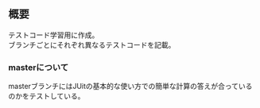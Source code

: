 <h2>概要</h2>
<p>テストコード学習用に作成。<br>ブランチごとにそれぞれ異なるテストコードを記載。</p>
<h3>masterについて</h3>
<p>masterブランチにはJUitの基本的な使い方での簡単な計算の答えが合っているのかをテストしている。</p>
